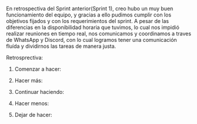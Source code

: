 En retrospectiva del Sprint anterior(Sprint 1), creo hubo un muy buen funcionamiento del equipo, y gracias a ello pudimos cumplir con los objetivos fijados y con los requerimientos del sprint. A pesar de las diferencias en la disponibilidad horaria que tuvimos, lo cual nos impidió realizar reuniones en tiempo real, nos comunicamos y coordinamos a traves de WhatsApp y Discord, con lo cual logramos tener una comunicación fluída y dividirnos las tareas de manera justa. 

Retrosprectiva:
1. Comenzar a hacer:
   
2. Hacer más:
   
3. Continuar haciendo:
   
4. Hacer menos:
   
5. Dejar de hacer:
   